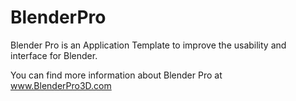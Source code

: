 # BlenderPro
Blender Pro is an Application Template to improve the usability and interface for Blender.

You can find more information about Blender Pro at www.BlenderPro3D.com
